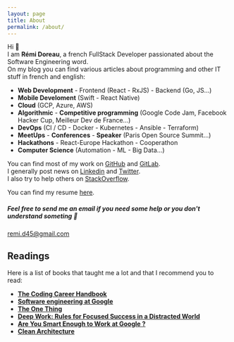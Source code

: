 ```yaml
---
layout: page
title: About
permalink: /about/
---
```


Hi 👋  
I am **Rémi Doreau**, a french FullStack Developer passionated about the Software Engineering word.   
On my blog you can find various articles about programming and other IT stuff in french and english:

- **Web Development** - Frontend (React - RxJS) - Backend (Go, JS…)
- **Mobile Develoment** (Swift - React Native)
- **Cloud** (GCP, Azure, AWS)
- **Algorithmic** - **Competitive programming** (Google Code Jam, Facebook Hacker Cup, Meilleur Dev de France…)
- **DevOps** (CI / CD - Docker - Kubernetes - Ansible - Terraform)
- **MeetUps** - **Conferences** - **Speaker** (Paris Open Source Summit…)
- **Hackathons** - React-Europe Hackathon - Cooperathon
- **Computer Science** (Automation - ML - Big Data...)


You can find most of my work on [GitHub](https://github.com/ayshiff) and [GitLab](https://gitlab.com/ayshiff).   
I generally post news on [Linkedin](https://www.linkedin.com/in/r%C3%A9mi-doreau-b53902153/) and [Twitter](https://twitter.com/remi_doreau).   
I also try to help others on [StackOverflow](https://stackoverflow.com/users/8914348/r%c3%a9mi-doreau?tab=profile).

You can find my resume [here](/images/Resume.pdf).

##### Feel free to send me an email if you need some help or you don't understand someting 🚀

[remi.d45@gmail.com](mailto:remi.d45@gmail.com)


## Readings

Here is a list of books that taught me a lot and that I recommend you to read:

- **[The Coding Career Handbook](https://www.learninpublic.org/)**
- **[Software engineering at Google](https://www.amazon.fr/Software-Engineering-Google-Lessons-Programming/dp/1492082791)**
- **[The One Thing](https://www.the1thing.com/)**
- **[Deep Work: Rules for Focused Success in a Distracted World](https://www.amazon.fr/Deep-Work-Focused-Success-Distracted/dp/0349411905)**
- **[Are You Smart Enough to Work at Google ?](https://www.amazon.fr/Are-Smart-Enough-Work-Google/dp/0316099988)**
- **[Clean Architecture](https://www.amazon.fr/Clean-Architecture-Craftsmans-Software-Structure/dp/0134494164)**